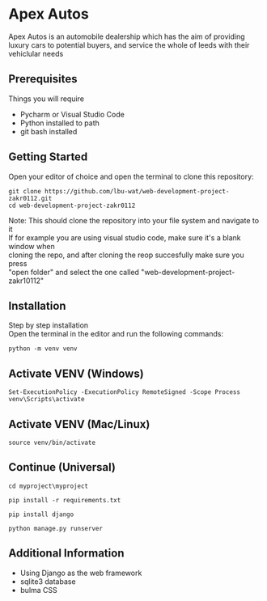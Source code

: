 # Apex Autos

Apex Autos is an automobile dealership which has the aim of providing luxury cars to
potential buyers, and service the whole of leeds with their vehiclular needs


## Prerequisites

Things you will require

* Pycharm or Visual Studio Code
* Python installed to path
* git bash installed


## Getting Started
Open your editor of choice and open the terminal to clone this repository:
```
git clone https://github.com/lbu-wat/web-development-project-zakr0112.git
cd web-development-project-zakr0112
```
Note: This should clone the repository into your file system and navigate to it\
If for example you are using visual studio code, make sure it's a blank window when\
cloning the repo, and after cloning the reop succesfully make sure you press\
"open folder" and select the one called "web-development-project-zakr10112"


## Installation

Step by step installation\
Open the terminal in the editor and run the following commands:
```
python -m venv venv
```
## Activate VENV (Windows)
```
Set-ExecutionPolicy -ExecutionPolicy RemoteSigned -Scope Process
venv\Scripts\activate
```
## Activate VENV (Mac/Linux)
```
source venv/bin/activate
```
## Continue (Universal)
```
cd myproject\myproject
```
```
pip install -r requirements.txt
```
```
pip install django
```
```
python manage.py runserver
```
## Additional Information

* Using Django as the web framework
* sqlite3 database
* bulma CSS
